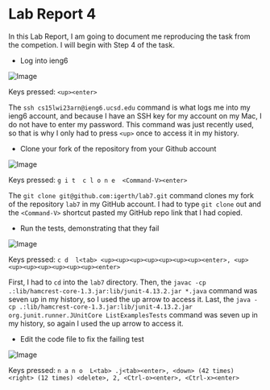 # Lab Report 4

In this Lab Report, I am going to document me reproducing the task from the competion. I will begin with Step 4 of the task. 

- Log into ieng6

![Image]()

Keys pressed: `<up><enter>`

The `ssh cs15lwi23arn@ieng6.ucsd.edu` command is what logs me into my ieng6 account, and because I have an SSH key for my account on my Mac, I do not have to enter my password. This command was just recently used, so that is why I only had to press `<up>` once to access it in my history. 

- Clone your fork of the repository from your Github account

![Image]()

Keys pressed: `g i t  c l o n e  <Command-V><enter>`

The `git clone git@github.com:igerth/lab7.git` command clones my fork of the repository `lab7` in my GitHub account. I had to type `git clone` out and the `<Command-V>` shortcut pasted my GitHub repo link that I had copied. 

- Run the tests, demonstrating that they fail

![Image]()

Keys pressed: `c d  l<tab> <up><up><up><up><up><up><up><enter>, <up><up><up><up><up><up><up><enter>`

First, I had to `cd` into the `lab7` directory. Then, the `javac -cp .:lib/hamcrest-core-1.3.jar:lib/junit-4.13.2.jar *.java` command was seven up in my history, so I used the up arrow to access it. Last, the `java -cp .:lib/hamcrest-core-1.3.jar:lib/junit-4.13.2.jar org.junit.runner.JUnitCore ListExamplesTests` command was seven up in my history, so again I used the up arrow to access it. 

- Edit the code file to fix the failing test

![Image]()

Keys pressed: `n a n o  L<tab> .j<tab><enter>, <down> (42 times) <right> (12 times) <delete>, 2, <Ctrl-o><enter>, <Ctrl-x><enter>`

